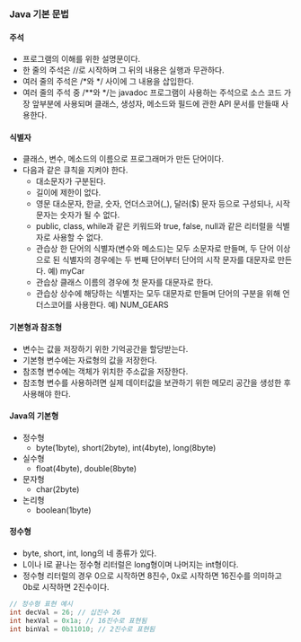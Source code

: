 ### Java 기본 문법

#### 주석

- 프로그램의 이해를 위한 설명문이다.
- 한 줄의 주석은 //로 시작하며 그 뒤의 내용은 실행과 무관하다.
- 여러 줄의 주석은 /\*와 \*/ 사이에 그 내용을 삽입한다.
- 여러 줄의 주석 중 /\*\*와 \*/는 javadoc 프로그램이 사용하는 주석으로 소스 코드 가장 앞부분에 사용되며 클래스, 생성자, 메소드와 필드에 관한 API 문서를 만들때 사용한다.

#### 식별자

- 클래스, 변수, 메소드의 이름으로 프로그래머가 만든 단어이다.
- 다음과 같은 큐칙을 지켜야 한다.
  - 대소문자가 구분된다.
  - 길이에 제한이 없다.
  - 영문 대소문자, 한글, 숫자, 언더스코어(\_), 달러($) 문자 등으로 구성되나, 시작 문자는 숫자가 될 수 없다.
  - public, class, while과 같은 키워드와 true, false, null과 같은 리터럴을 식별자로 사용할 수 없다.
  - 관습상 한 단어의 식별자(변수와 메소드)는 모두 소문자로 만들며, 두 단어 이상으로 된 식별자의 경우에는 두 번째 단어부터 단어의 시작 문자를 대문자로 만든다. 예) myCar
  - 관습상 클래스 이름의 경우에 첫 문자를 대문자로 한다.
  - 관습상 상수에 해당하는 식별자는 모두 대문자로 만들며 단어의 구분을 위해 언더스코어를 사용한다. 예) NUM_GEARS

#### 기본형과 참조형

- 변수는 값을 저장하기 위한 기억공간을 할당받는다.
- 기본형 변수에는 자료형의 값을 저장한다.
- 참조형 변수에는 객체가 위치한 주소값을 저장한다.
- 참조형 변수를 사용하려면 실제 데이터값을 보관하기 위한 메모리 공간을 생성한 후 사용해야 한다.

#### Java의 기본형

- 정수형
  - byte(1byte), short(2byte), int(4byte), long(8byte)
- 실수형
  - float(4byte), double(8byte)
- 문자형
  - char(2byte)
- 논리형
  - boolean(1byte)

#### 정수형

- byte, short, int, long의 네 종류가 있다.
- L이나 l로 끝나는 정수형 리터럴은 long형이며 나머지는 int형이다.
- 정수형 리터럴의 경우 0으로 시작하면 8진수, 0x로 시작하면 16진수를 의미하고 0b로 시작하면 2진수이다.

```java
// 정수형 표현 예시
int decVal = 26; // 십진수 26
int hexVal = 0x1a; // 16진수로 표현됨
int binVal = 0b11010; // 2진수로 표현됨
```
